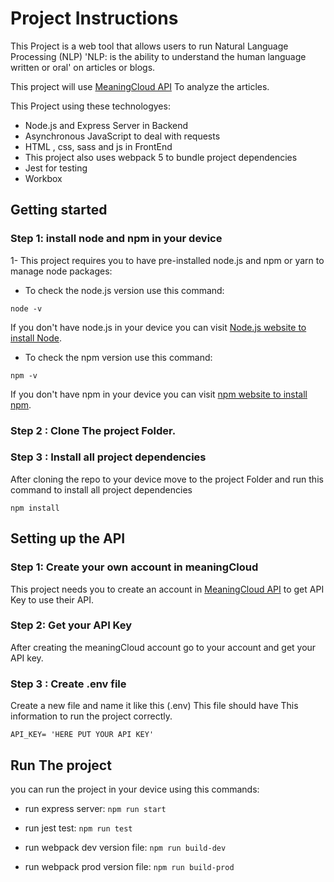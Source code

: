 # Project Instructions

This Project is a web tool that allows users to run Natural Language Processing (NLP) 'NLP: is the ability to understand the human language written or oral' on articles or blogs.

This project will use [MeaningCloud API](https://www.meaningcloud.com/) To analyze the articles.

This Project using these technologyes:

- Node.js and Express Server in Backend
- Asynchronous JavaScript to deal with requests
- HTML , css, sass and js in FrontEnd
- This project also uses webpack 5 to bundle project dependencies
- Jest for testing
- Workbox

## Getting started

### Step 1: install node and npm in your device

1- This project requires you to have pre-installed node.js and npm or yarn to manage node packages:

- To check the node.js version use this command:

`node -v`

If you don't have node.js in your device you can visit [Node.js website to install Node](https://nodejs.org/en/).

- To check the npm version use this command:

`npm -v`

If you don't have npm in your device you can visit [npm website to install npm](https://www.npmjs.com/).

### Step 2 : Clone The project Folder.

### Step 3 : Install all project dependencies

After cloning the repo to your device move to the project Folder and run this command to install all project dependencies

`npm install`

## Setting up the API

### Step 1: Create your own account in meaningCloud

This project needs you to create an account in [MeaningCloud API](https://www.meaningcloud.com/) to get API Key to use their API.

### Step 2: Get your API Key

After creating the meaningCloud account go to your account and get your API key.

### Step 3 : Create .env file

Create a new file and name it like this (.env)
This file should have This information to run the project correctly.

`API_KEY= 'HERE PUT YOUR API KEY'`

## Run The project

you can run the project in your device using this commands:

- run express server:
  `npm run start`

- run jest test:
  `npm run test`

- run webpack dev version file:
  `npm run build-dev`

- run webpack prod version file:
  `npm run build-prod`

